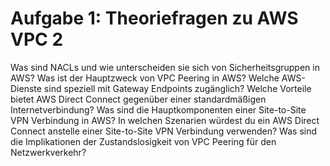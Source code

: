 # Aufgabe 1: Theoriefragen zu AWS VPC 2

Was sind NACLs und wie unterscheiden sie sich von Sicherheitsgruppen in AWS?
Was ist der Hauptzweck von VPC Peering in AWS?
Welche AWS-Dienste sind speziell mit Gateway Endpoints zugänglich?
Welche Vorteile bietet AWS Direct Connect gegenüber einer standardmäßigen Internetverbindung?
Was sind die Hauptkomponenten einer Site-to-Site VPN Verbindung in AWS?
In welchen Szenarien würdest du ein AWS Direct Connect anstelle einer Site-to-Site VPN Verbindung verwenden?
Was sind die Implikationen der Zustandslosigkeit von VPC Peering für den Netzwerkverkehr?
